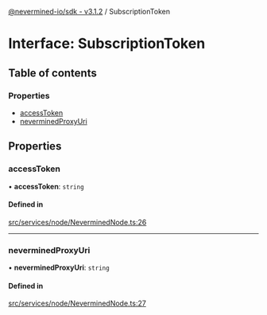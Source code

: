 [@nevermined-io/sdk - v3.1.2](../code-reference.md) / SubscriptionToken

# Interface: SubscriptionToken

## Table of contents

### Properties

- [accessToken](SubscriptionToken.md#accesstoken)
- [neverminedProxyUri](SubscriptionToken.md#neverminedproxyuri)

## Properties

### accessToken

• **accessToken**: `string`

#### Defined in

[src/services/node/NeverminedNode.ts:26](https://github.com/nevermined-io/sdk-js/blob/2d22705038e42694103e3bb3986fa3024de924a6/src/services/node/NeverminedNode.ts#L26)

---

### neverminedProxyUri

• **neverminedProxyUri**: `string`

#### Defined in

[src/services/node/NeverminedNode.ts:27](https://github.com/nevermined-io/sdk-js/blob/2d22705038e42694103e3bb3986fa3024de924a6/src/services/node/NeverminedNode.ts#L27)
